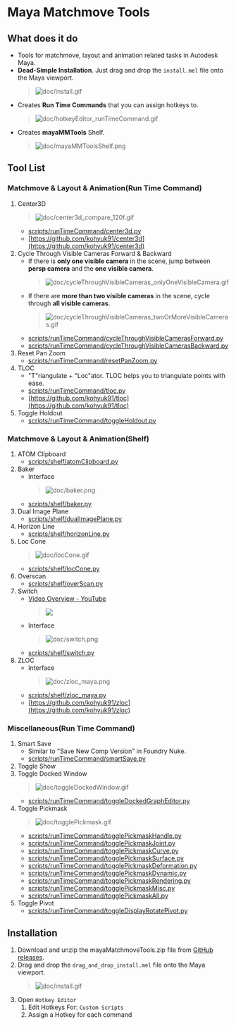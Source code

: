 # Maya Matchmove Tools

## What does it do
- Tools for matchmove, layout and animation related tasks in Autodesk Maya.
- **Dead-Simple Installation**. Just drag and drop the `install.mel` file onto the Maya viewport.
    > ![doc/install.gif](doc/install.gif)<br>
- Creates **Run Time Commands** that you can assign hotkeys to.
    > ![doc/hotkeyEditor_runTimeCommand.gif](doc/hotkeyEditor_runTimeCommand.gif)<br>
- Creates **mayaMMTools** Shelf.
    > ![doc/mayaMMToolsShelf.png](doc/mayaMMToolsShelf.png)<br>

## Tool List
### Matchmove & Layout & Animation(Run Time Command)
1. Center3D
    > ![doc/center3d_compare_120f.gif](doc/center3d_compare_120f.gif)<br>
    - [scripts/runTimeCommand/center3d.py](scripts/runTimeCommand/center3d.py)
    - [https://github.com/kohyuk91/center3d](https://github.com/kohyuk91/center3d)
1. Cycle Through Visible Cameras Forward & Backward
    - If there is **only one visible camera** in the scene, jump between **persp camera** and the **one visible camera**.
        > ![doc/cycleThroughVisibleCameras_onlyOneVisibleCamera.gif](doc/cycleThroughVisibleCameras_onlyOneVisibleCamera.gif)<br>
    - If there are **more than two visible cameras** in the scene, cycle through **all visible cameras**.
      > ![doc/cycleThroughVisibleCameras_twoOrMoreVisibleCameras.gif](doc/cycleThroughVisibleCameras_twoOrMoreVisibleCameras.gif)<br>
    - [scripts/runTimeCommand/cycleThroughVisibleCamerasForward.py](scripts/runTimeCommand/cycleThroughVisibleCamerasForward.py)
    - [scripts/runTimeCommand/cycleThroughVisibleCamerasBackward.py](scripts/runTimeCommand/cycleThroughVisibleCamerasBackward.py)
1. Reset Pan Zoom
    - [scripts/runTimeCommand/resetPanZoom.py](scripts/runTimeCommand/resetPanZoom.py)
1. TLOC
    - "T"riangulate + "Loc"ator. TLOC helps you to triangulate points with ease.
    - [scripts/runTimeCommand/tloc.py](scripts/runTimeCommand/tloc.py)
    - [https://github.com/kohyuk91/tloc](https://github.com/kohyuk91/tloc)
1. Toggle Holdout
    - [scripts/runTimeCommand/toggleHoldout.py](scripts/runTimeCommand/toggleHoldout.py)


### Matchmove & Layout & Animation(Shelf)
1. ATOM Clipboard
    - [scripts/shelf/atomClipboard.py](scripts/shelf/atomClipboard.py)
1. Baker
    - Interface
        > ![doc/baker.png](doc/baker.png)<br>
    - [scripts/shelf/baker.py](scripts/shelf/baker.py)
1. Dual Image Plane
    - [scripts/shelf/dualImagePlane.py](scripts/shelf/dualImagePlane.py)
1. Horizon Line
    - [scripts/shelf/horizonLine.py](scripts/shelf/horizonLine.py)
1. Loc Cone
    > ![doc/locCone.gif](doc/locCone.gif)<br>
    - [scripts/shelf/locCone.py](scripts/shelf/locCone.py)    
1. Overscan
    - [scripts/shelf/overScan.py](scripts/shelf/overScan.py)
1. Switch
    - [Video Overview - YouTube](https://youtu.be/Z8jkflm7IdI)
        > [![](http://img.youtube.com/vi/Z8jkflm7IdI/0.jpg)](http://www.youtube.com/watch?v=Z8jkflm7IdI "")<br>
    - Interface
        > ![doc/switch.png](doc/switch.png)<br>
    - [scripts/shelf/switch.py](scripts/shelf/switch.py)
1. ZLOC
    - Interface
        > ![doc/zloc_maya.png](doc/zloc_maya.png)<br>
    - [scripts/shelf/zloc_maya.py](scripts/shelf/zloc_maya.py)
    - [https://github.com/kohyuk91/zloc](https://github.com/kohyuk91/zloc)


### Miscellaneous(Run Time Command)
1. Smart Save
    - Similar to "Save New Comp Version" in Foundry Nuke.
    - [scripts/runTimeCommand/smartSave.py](scripts/runTimeCommand/smartSave.py)
1. Toggle Show
1. Toggle Docked Window
    > ![doc/toggleDockedWindow.gif](doc/toggleDockedWindow.gif)<br>
    - [scripts/runTimeCommand/toggleDockedGraphEditor.py](scripts/runTimeCommand/toggleDockedGraphEditor.py)
1. Toggle Pickmask
    > ![doc/togglePickmask.gif](doc/togglePickmask.gif)<br>
    - [scripts/runTimeCommand/togglePickmaskHandle.py](scripts/runTimeCommand/togglePickmaskHandle.py)
    - [scripts/runTimeCommand/togglePickmaskJoint.py](scripts/runTimeCommand/togglePickmaskJoint.py)
    - [scripts/runTimeCommand/togglePickmaskCurve.py](scripts/runTimeCommand/togglePickmaskCurve.py)
    - [scripts/runTimeCommand/togglePickmaskSurface.py](scripts/runTimeCommand/togglePickmaskSurface.py)
    - [scripts/runTimeCommand/togglePickmaskDeformation.py](scripts/runTimeCommand/togglePickmaskDeformation.py)
    - [scripts/runTimeCommand/togglePickmaskDynamic.py](scripts/runTimeCommand/togglePickmaskDynamic.py)
    - [scripts/runTimeCommand/togglePickmaskRendering.py](scripts/runTimeCommand/togglePickmaskRendering.py)
    - [scripts/runTimeCommand/togglePickmaskMisc.py](scripts/runTimeCommand/togglePickmaskMisc.py)
    - [scripts/runTimeCommand/togglePickmaskAll.py](scripts/runTimeCommand/togglePickmaskAll.py)
1. Toggle Pivot
    - [scripts/runTimeCommand/toggleDisplayRotatePivot.py](scripts/runTimeCommand/toggleDisplayRotatePivot.py)


## Installation
1. Download and unzip the mayaMatchmoveTools.zip file from [GitHub releases](https://github.com/kohyuk91/mayaMatchmoveTools/releases).
1. Drag and drop the `drag_and_drop_install.mel` file onto the Maya viewport.
    > ![doc/install.gif](doc/install.gif)<br>
1. Open `Hotkey Editor`
    1. Edit Hotkeys For: `Custom Scripts`
    1. Assign a Hotkey for each command
